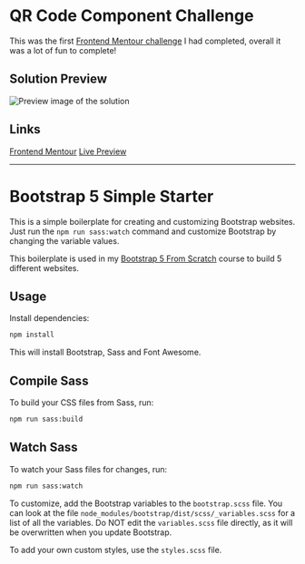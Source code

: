 # QR Code Component Challenge
This was the first [Frontend Mentour challenge](https://www.frontendmentor.io/challenges/qr-code-component-iux_sIO_H) I had completed, overall it was a lot of fun to complete!

## Solution Preview
![Preview image of the solution](https://danbarber.github.io/FrontendMentour/qr-code-challenge/images/solution-preview.png)

## Links
[Frontend Mentour](https://www.frontendmentor.io/)
[Live Preview](https://danbarber.github.io/FrontendMentour/qr-code-challenge/)


---

# Bootstrap 5 Simple Starter

This is a simple boilerplate for creating and customizing Bootstrap websites. Just run the `npm run sass:watch` command and customize Bootstrap by changing the variable values.

This boilerplate is used in my [Bootstrap 5 From Scratch](https://traversymedia.com/bootstrap-from-scratch) course to build 5 different websites.

## Usage

Install dependencies:

```bash
npm install
```

This will install Bootstrap, Sass and Font Awesome.

## Compile Sass

To build your CSS files from Sass, run:

```bash
npm run sass:build
```

## Watch Sass

To watch your Sass files for changes, run:

```bash
npm run sass:watch
```

To customize, add the Bootstrap variables to the `bootstrap.scss` file. You can look at the file `node_modules/bootstrap/dist/scss/_variables.scss` for a list of all the variables. Do NOT edit the `variables.scss` file directly, as it will be overwritten when you update Bootstrap.

To add your own custom styles, use the `styles.scss` file.
